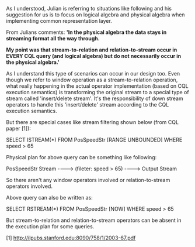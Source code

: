 As I understood, Julian is referring to situations like following and his suggestion for us is to focus on logical algebra and physical algebra when implementing common representation layer.

From Julians comments:
**'In the physical algebra the data stays in streaming format all the way through.**

**My point was that stream-to-relation and relation-to-stream occur in EVERY CQL query (and logical algebra) but do not necessarily occur in the physical algebra.'**

As I understand this type of scenarios can occur in our design too. Even though we refer to window operation as a stream-to-relation operation, what really happening in the actual operator implementation (based on CQL execution semantics) is transforming the original stream to a special type of stream called 'insert/delete stream'. It's the responsibility of down stream operators to handle this 'insert/delete' stream according to the CQL execution semantics.

But there are special cases like stream filtering shown below (from CQL paper [1]):

SELECT ISTREAM(*)
FROM PosSpeedStr [RANGE UNBOUNDED]
WHERE speed > 65

Physical plan for above query can be something like following:

PosSpeedStr Stream ----> (fileter: speed > 65) ----> Output Stream

So there aren't any window operators involved or relation-to-stream operators involved. 

Above query can also be written as:

SELECT RSTREAM(*)
FROM PosSpeedStr [NOW]
WHERE speed > 65 

But stream-to-relation and relation-to-stream operators can be absent in the execution plan for some queries.

[1] http://ilpubs.stanford.edu:8090/758/1/2003-67.pdf